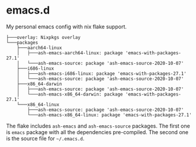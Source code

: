 # emacs.d
My personal emacs config with nix flake support.
```
├───overlay: Nixpkgs overlay
└───packages
    ├───aarch64-linux
    │   ├───ash-emacs-aarch64-linux: package 'emacs-with-packages-27.1'
    │   └───ash-emacs-source: package 'ash-emacs-source-2020-10-07'
    ├───i686-linux
    │   ├───ash-emacs-i686-linux: package 'emacs-with-packages-27.1'
    │   └───ash-emacs-source: package 'ash-emacs-source-2020-10-07'
    ├───x86_64-darwin
    │   ├───ash-emacs-source: package 'ash-emacs-source-2020-10-07'
    │   └───ash-emacs-x86_64-darwin: package 'emacs-with-packages-27.1'
    └───x86_64-linux
        ├───ash-emacs-source: package 'ash-emacs-source-2020-10-07'
        └───ash-emacs-x86_64-linux: package 'emacs-with-packages-27.1'
```
The flake includes `ash-emacs` and `ash-emacs-source` packages. The first one is `emacs` package with all the dependencies pre-compiled. The second one is the source file for `~/.emacs.d`.
